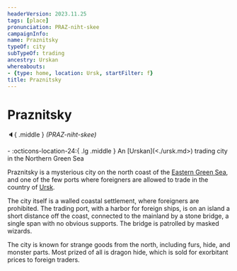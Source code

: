 ```yaml
---
headerVersion: 2023.11.25
tags: [place]
pronunciation: PRAZ-niht-skee
campaignInfo:
name: Praznitsky
typeOf: city
subTypeOf: trading
ancestry: Urskan
whereabouts:
- {type: home, location: Ursk, startFilter: f}
title: Praznitsky
---
```

# Praznitsky
:speaker:{ .middle } *(PRAZ-niht-skee)*  
<div class="grid cards ext-narrow-margin ext-one-column" markdown>
-    :octicons-location-24:{ .lg .middle } An [Urskan](<./ursk.md>) trading city in the Northern Green Sea  
</div>


Praznitsky is a mysterious city on the north coast of the [Eastern Green Sea](<../eastern-green-sea/eastern-green-sea.md>), and one of the few ports where foreigners are allowed to trade in the country of [Ursk](<./ursk.md>). 

The city itself is a walled coastal settlement, where foreigners are prohibited. The trading port, with a harbor for foreign ships, is on an island a short distance off the coast, connected to the mainland by a stone bridge, a single span with no obvious supports. The bridge is patrolled by masked wizards. 

The city is known for strange goods from the north, including furs, hide, and monster parts. Most prized of all is dragon hide, which is sold for exorbitant prices to foreign traders. 

